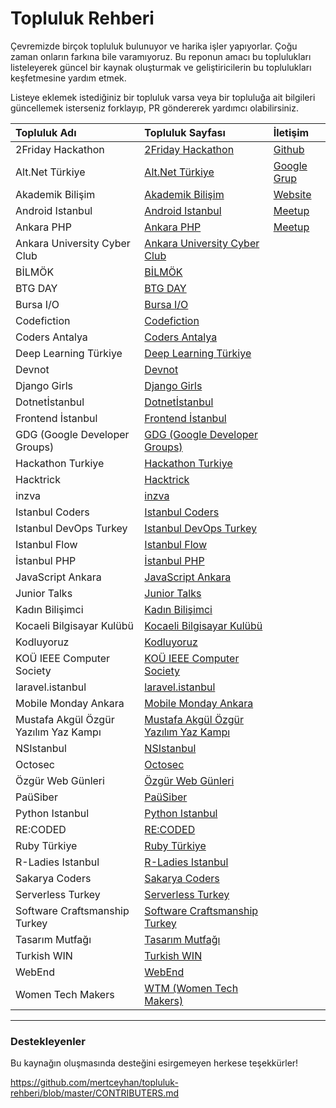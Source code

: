 
# Topluluk Rehberi

Çevremizde birçok topluluk bulunuyor ve harika işler yapıyorlar. Çoğu zaman onların farkına bile varamıyoruz. Bu reponun amacı bu toplulukları listeleyerek güncel bir kaynak oluşturmak ve geliştiricilerin bu toplulukları keşfetmesine yardım etmek.

Listeye eklemek istediğiniz bir topluluk varsa veya bir topluluğa ait bilgileri güncellemek isterseniz forklayıp, PR göndererek yardımcı olabilirsiniz.

| Topluluk Adı  | Topluluk Sayfası | İletişim |
|:-------------|:------------- |:-------------|
| 2Friday Hackathon | [2Friday Hackathon](https://github.com/mertceyhan/topluluk-rehberi/tree/master/community-pages/2FridayHackathon) | [Github](https://github.com/2Friday/Hackathon)|
| Alt.Net Türkiye | [Alt.Net Türkiye](https://github.com/mertceyhan/topluluk-rehberi/tree/master/community-pages/AltNetTurkiye) |[Google Grup](https://groups.google.com/forum/#!forum/altdotnetturkiye) |   |
|Akademik Bilişim | [Akademik Bilişim](https://github.com/mertceyhan/topluluk-rehberi/tree/master/community-pages/AkademikBilisim) | [Website](https://ab.org.tr/)|
| Android Istanbul | [Android Istanbul](https://github.com/mertceyhan/topluluk-rehberi/tree/master/community-pages/AndroidIstanbul) | [Meetup](https://www.meetup.com/tr-TR/Android-Istanbul-Meetup/)| [Slack](http://androidistanbul.herokuapp.com/)|
| Ankara PHP| [Ankara PHP](https://github.com/mertceyhan/topluluk-rehberi/tree/master/community-pages/AnkaraPHP) |[Meetup](https://www.meetup.com/tr-TR/Ankara-PHP-Meetup/) |
| Ankara University Cyber Club | [Ankara University Cyber Club](https://github.com/mertceyhan/topluluk-rehberi/tree/master/community-pages/AnkaraUniversityCyberClub) |
| BİLMÖK | [BİLMÖK](https://github.com/mertceyhan/topluluk-rehberi/tree/master/community-pages/Bilmok) |  |
| BTG DAY | [BTG DAY](https://github.com/mertceyhan/topluluk-rehberi/tree/master/community-pages/BtgDay) |  |
| Bursa I/O | [Bursa I/O](https://github.com/mertceyhan/topluluk-rehberi/tree/master/community-pages/BursaI-O) |  |
| Codefiction | [Codefiction](https://github.com/mertceyhan/topluluk-rehberi/tree/master/community-pages/Codefiction) | |
| Coders Antalya | [Coders Antalya](https://github.com/mertceyhan/topluluk-rehberi/tree/master/community-pages/CodersAntalya) | |
| Deep Learning Türkiye | [Deep Learning Türkiye](https://github.com/mertceyhan/topluluk-rehberi/tree/master/community-pages/DeepLearningTurkiye) |  |
| Devnot | [Devnot](https://github.com/mertceyhan/topluluk-rehberi/tree/master/community-pages/Devnot) | |
| Django Girls | [Django Girls](https://github.com/mertceyhan/topluluk-rehberi/tree/master/community-pages/DjangoGirls) |  |
| Dotnetİstanbul| [Dotnetİstanbul](https://github.com/mertceyhan/topluluk-rehberi/tree/master/community-pages/DotnetIstanbul) |  |
| Frontend İstanbul | [Frontend İstanbul](https://github.com/mertceyhan/topluluk-rehberi/tree/master/community-pages/FrontendIstanbul) |  |
| GDG (Google Developer Groups) | [GDG (Google Developer Groups)](https://github.com/mertceyhan/topluluk-rehberi/tree/master/community-pages/GDG) | |
| Hackathon Turkiye | [Hackathon Turkiye](https://github.com/mertceyhan/topluluk-rehberi/tree/master/community-pages/HackathonTurkiye) |  |
| Hacktrick | [Hacktrick](https://github.com/mertceyhan/topluluk-rehberi/tree/master/community-pages/Hacktrick) | |
| inzva | [inzva](https://github.com/mertceyhan/topluluk-rehberi/tree/master/community-pages/inzva) | |
| Istanbul Coders | [Istanbul Coders](https://github.com/mertceyhan/topluluk-rehberi/tree/master/community-pages/istanbulCoders) | |
| Istanbul DevOps Turkey | [Istanbul DevOps Turkey](https://github.com/mertceyhan/topluluk-rehberi/tree/master/community-pages/istanbulDevOpsTurkey) | |
| Istanbul Flow | [Istanbul Flow](https://github.com/mertceyhan/topluluk-rehberi/tree/master/community-pages/IstanbulFlow) | |
| İstanbul PHP | [İstanbul PHP](https://github.com/mertceyhan/topluluk-rehberi/tree/master/community-pages/istanbulPHP) |  |
| JavaScript Ankara | [JavaScript Ankara](https://github.com/mertceyhan/topluluk-rehberi/tree/master/community-pages/JavaScriptAnkara) | |
| Junior Talks | [Junior Talks](https://github.com/mertceyhan/topluluk-rehberi/tree/master/community-pages/JuniorTalks) | |
| Kadın Bilişimci | [Kadın Bilişimci](https://github.com/mertceyhan/topluluk-rehberi/tree/master/community-pages/KadinBilisimci) | |
| Kocaeli Bilgisayar Kulübü | [Kocaeli Bilgisayar Kulübü](#KOUBK) | |
| Kodluyoruz | [Kodluyoruz](#kodluyoruz) | | |
| KOÜ IEEE Computer Society | [KOÜ IEEE Computer Society](#KOUIEEECS) |  |
| laravel.istanbul | [laravel.istanbul](https://github.com/mertceyhan/topluluk-rehberi/tree/master/community-pages/laravel.istanbul) |  |
| Mobile Monday Ankara | [Mobile Monday Ankara](https://github.com/mertceyhan/topluluk-rehberi/tree/master/community-pages/MobileMondayAnkara) |  |
| Mustafa Akgül Özgür Yazılım Yaz Kampı | [Mustafa Akgül Özgür Yazılım Yaz Kampı](https://github.com/mertceyhan/topluluk-rehberi/tree/master/community-pages/MustafaAkgulOzgurYazilimYazKampi) | |
| NSIstanbul | [NSIstanbul](https://github.com/mertceyhan/topluluk-rehberi/tree/master/community-pages/NSIstanbul) | | |
| Octosec | [Octosec](https://github.com/mertceyhan/topluluk-rehberi/tree/master/community-pages/Octosec) |  |
| Özgür Web Günleri | [Özgür Web Günleri](https://github.com/mertceyhan/topluluk-rehberi/tree/master/community-pages/OzgurWebGunleri) |  |
| PaüSiber | [PaüSiber](https://github.com/mertceyhan/topluluk-rehberi/tree/master/community-pages/PauSiber) |  |
| Python Istanbul | [Python Istanbul](https://github.com/mertceyhan/topluluk-rehberi/tree/master/community-pages/PythonIstanbul) | |
| RE:CODED | [RE:CODED](https://github.com/mertceyhan/topluluk-rehberi/tree/master/community-pages/Recoded) | |
| Ruby Türkiye | [Ruby Türkiye](https://github.com/mertceyhan/topluluk-rehberi/tree/master/community-pages/RubyTurkiye) | |
| R-Ladies Istanbul | [R-Ladies Istanbul](https://github.com/mertceyhan/topluluk-rehberi/tree/master/community-pages/RLadiesIstanbul) | |
| Sakarya Coders | [Sakarya Coders](https://github.com/mertceyhan/topluluk-rehberi/tree/master/community-pages/SakaryaCoders) | | |
| Serverless Turkey | [Serverless Turkey](https://github.com/mertceyhan/topluluk-rehberi/tree/master/community-pages/ServerlessTurkey) | |
| Software Craftsmanship Turkey | [Software Craftsmanship Turkey](https://github.com/mertceyhan/topluluk-rehberi/tree/master/community-pages/SoftwareCraftsmanshipTurkey) | |
| Tasarım Mutfağı | [Tasarım Mutfağı](https://github.com/mertceyhan/topluluk-rehberi/tree/master/community-pages/TasarimMutfagi) | |
| Turkish WIN | [Turkish WIN](https://github.com/mertceyhan/topluluk-rehberi/tree/master/community-pages/TurkishWin) | |
| WebEnd | [WebEnd](https://github.com/mertceyhan/topluluk-rehberi/tree/master/community-pages/WebEnd) | |
| Women Tech Makers | [WTM (Women Tech Makers)](https://github.com/mertceyhan/topluluk-rehberi/tree/master/community-pages/WTM) |  |


----
### Destekleyenler
Bu kaynağın oluşmasında desteğini esirgemeyen herkese teşekkürler!

https://github.com/mertceyhan/topluluk-rehberi/blob/master/CONTRIBUTERS.md
